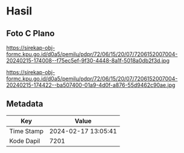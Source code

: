 # Hasil

## Foto C Plano

https://sirekap-obj-formc.kpu.go.id/d0a5/pemilu/pdpr/72/06/15/20/07/7206152007004-20240215-174008--f75ec5ef-9f30-4448-8a1f-5018a0db2f3d.jpg

https://sirekap-obj-formc.kpu.go.id/d0a5/pemilu/pdpr/72/06/15/20/07/7206152007004-20240215-174422--ba507400-01a9-4d0f-a876-55d9462c90ae.jpg


## Metadata

| Key        | Value               |
| ---------- | ------------------- |
| Time Stamp | 2024-02-17 13:05:41 |
| Kode Dapil | 7201                |



